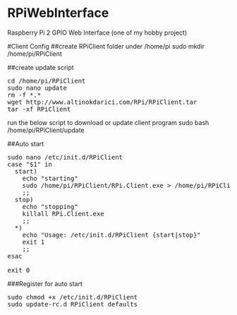 # RPiWebInterface
Raspberry Pi 2 GPIO Web Interface (one of my hobby project)

#Client Config
##create RPiClient folder under /home/pi
sudo mkdir /home/pi/RPiClient

##create update script
<pre>
cd /home/pi/RPiClient
sudo nano update
rm -f *.*
wget http://www.altinokdarici.com/RPi/RPiClient.tar
tar -xf RPiClient
</pre>

run the below script to download or update client program
sudo bash /home/pi/RPiClient/update

##Auto start
<pre>
sudo nano /etc/init.d/RPiClient
case "$1" in
  start)
    echo "starting"
    sudo /home/pi/RPiClient/RPi.Client.exe > /home/pi/RPiClient/output 2> /home/pi/RPiClient/error
    ;;
  stop)
    echo "stopping"
    killall RPi.Client.exe
    ;;
  *)
    echo "Usage: /etc/init.d/RPiClient {start|stop}"
    exit 1
    ;;
esac
 
exit 0
</pre>

###Register for auto start
<pre>
sudo chmod +x /etc/init.d/RPiClient
sudo update-rc.d RPiClient defaults
</pre>
